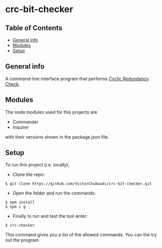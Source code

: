 # crc-bit-checker

## Table of Contents

- [General info](#general-info)
- [Modules](#modules)
- [Setup](#setup)

## General info

A command-line interface program that performs [Cyclic Redundancy Check](https://en.wikipedia.org/wiki/Cyclic_redundancy_check).

## Modules

The node modules used for this projects are

- Commander
- Inquirer

with their versions shown in the package.json file.

## Setup

To run this project (i.e. locally),

- Clone the repo:

```
$ git clone https://github.com/VictorChukwudi/crc-bit-checker.git
```

- Open the folder and run the commands:

```
$ npm install
$ npm i g
```

- Finally to run and test the tool enter:

```
$ crc-checker
```

This command gives you a list of the allowed commands. You can the try out the program.
